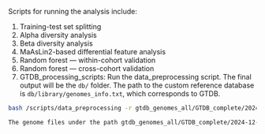 Scripts for running the analysis include:
1) Training-test set splitting
2) Alpha diversity analysis
3) Beta diversity analysis
4) MaAsLin2-based differential feature analysis
5) Random forest — within-cohort validation
6) Random forest — cross-cohort validation
7) GTDB_processing_scripts: Run the data_preprocessing script. The final output will be the `db/` folder. The path to the custom reference database is `db/library/genomes_info.txt`, which corresponds to GTDB.  

```bash
bash /scripts/data_preprocessing -r gtdb_genomes_all/GTDB_complete/2024-12-23_10-47-46/files --gm bac120_metadata.tsv --cluster

The genome files under the path gtdb_genomes_all/GTDB_complete/2024-12-23_10-47-46/files correspond to all the genome entries listed in genomes_info_origin.txt, which is available via Zenodo at https://doi.org/10.5281/zenodo.15704298.
